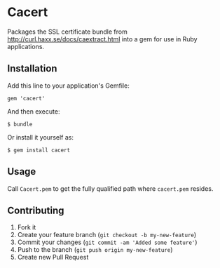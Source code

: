 # Cacert

Packages the SSL certificate bundle from http://curl.haxx.se/docs/caextract.html into a gem for use in Ruby applications.

## Installation

Add this line to your application's Gemfile:

    gem 'cacert'

And then execute:

    $ bundle

Or install it yourself as:

    $ gem install cacert

## Usage

Call `Cacert.pem` to get the fully qualified path where `cacert.pem` resides.

## Contributing

1. Fork it
2. Create your feature branch (`git checkout -b my-new-feature`)
3. Commit your changes (`git commit -am 'Added some feature'`)
4. Push to the branch (`git push origin my-new-feature`)
5. Create new Pull Request

